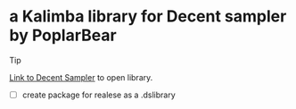 
# a Kalimba library for Decent sampler by PoplarBear


> [!TIP]
> [Link to Decent Sampler](https://www.decentsamples.com/product/decent-sampler-plugin) to open library.


- [ ]  create package for realese as a .dslibrary


